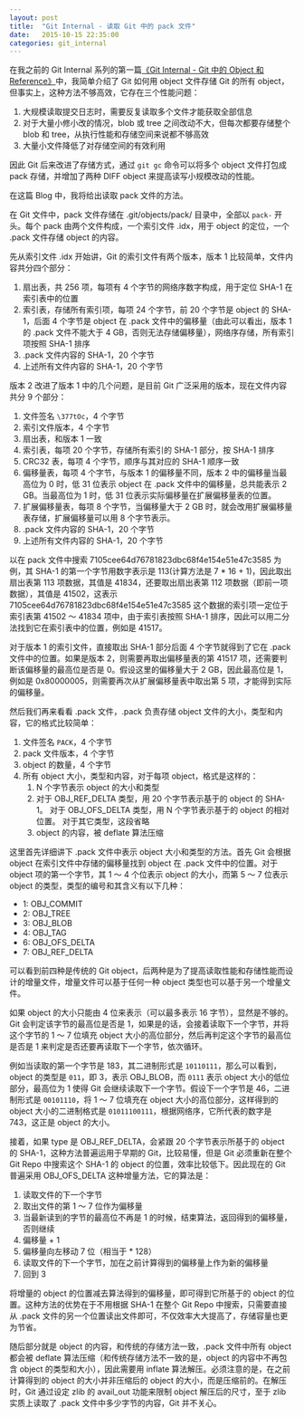 ```yaml
---
layout: post
title:  "Git Internal - 读取 Git 中的 pack 文件"
date:   2015-10-15 22:35:00
categories: git_internal
---
```


在我之前的 Git Internal 系列的第一篇[《Git Internal - Git 中的 Object 和 Reference》](/git_internal/2015/10/01/git-internal-objects-and-refs.html)中，我简单介绍了 Git 如何用 object 文件存储 Git 的所有 object，但事实上，这种方法不够高效，它存在三个性能问题：

1. 大规模读取提交日志时，需要反复读取多个文件才能获取全部信息
2. 对于大量小修小改的情况，blob 或 tree 之间改动不大，但每次都要存储整个 blob 和 tree，从执行性能和存储空间来说都不够高效
3. 大量小文件降低了对存储空间的有效利用

因此 Git 后来改进了存储方式，通过 `git gc` 命令可以将多个 object 文件打包成 pack 存储，并增加了两种 DIFF object 来提高读写小规模改动的性能。

在这篇 Blog 中，我将给出读取 pack 文件的方法。

在 Git 文件中，pack 文件存储在 .git/objects/pack/ 目录中，全部以 `pack-` 开头。每个 pack 由两个文件构成，一个索引文件 .idx，用于 object 的定位，一个 .pack 文件存储 object 的内容。

先从索引文件 .idx 开始讲，Git 的索引文件有两个版本，版本 1 比较简单，文件内容共分四个部分：

1. 扇出表，共 256 项，每项有 4 个字节的网络序数字构成，用于定位 SHA-1 在索引表中的位置
2. 索引表，存储所有索引项，每项 24 个字节，前 20 个字节是 object 的 SHA-1，后面 4 个字节是 object 在 .pack 文件中的偏移量（由此可以看出，版本 1 的 .pack 文件不能大于 4 GB，否则无法存储偏移量），网络序存储，所有索引项按照 SHA-1 排序
3. .pack 文件内容的 SHA-1，20 个字节
4. 上述所有文件内容的 SHA-1，20 个字节

版本 2 改进了版本 1 中的几个问题，是目前 Git 广泛采用的版本，现在文件内容共分 9 个部分：

1. 文件签名 `\377tOc`，4 个字节
2. 索引文件版本，4 个字节
3. 扇出表，和版本 1 一致
4. 索引表，每项 20 个字节，存储所有索引的 SHA-1 部分，按 SHA-1 排序
5. CRC32 表，每项 4 个字节，顺序与其对应的 SHA-1 顺序一致
6. 偏移量表，每项 4 个字节，与版本 1 的偏移量不同，版本 2 中的偏移量当最高位为 0 时，低 31 位表示 object 在 .pack 文件中的偏移量，总共能表示 2 GB。当最高位为 1 时，低 31 位表示实际偏移量在扩展偏移量表的位置。
7. 扩展偏移量表，每项 8 个字节，当偏移量大于 2 GB 时，就会改用扩展偏移量表存储，扩展偏移量可以用 8 个字节表示。
8. .pack 文件内容的 SHA-1，20 个字节
9. 上述所有文件内容的 SHA-1，20 个字节

以在 pack 文件中搜索 7105cee64d76781823dbc68f4e154e51e47c3585 为例，其 SHA-1 的第一个字节用数字表示是 113(计算方法是 7 * 16 + 1)，因此取出扇出表第 113 项数据，其值是 41834，还要取出扇出表第 112 项数据（即前一项数据），其值是 41502，这表示 7105cee64d76781823dbc68f4e154e51e47c3585 这个数据的索引项一定位于索引表第 41502 ～ 41834 项中，由于索引表按照 SHA-1 排序，因此可以用二分法找到它在索引表中的位置，例如是 41517。

对于版本 1 的索引文件，直接取出 SHA-1 部分后面 4 个字节就得到了它在 .pack 文件中的位置。如果是版本 2，则需要再取出偏移量表的第 41517 项，还需要判断该偏移量的最高位是否是 0。假设这里的偏移量大于 2 GB，因此最高位是 1，例如是 0x80000005，则需要再次从扩展偏移量表中取出第 5 项，才能得到实际的偏移量。

然后我们再来看看 .pack 文件，.pack 负责存储 object 文件的大小，类型和内容，它的格式比较简单：

1. 文件签名 `PACK`，4 个字节
2. pack 文件版本，4 个字节
3. object 的数量，4 个字节
4. 所有 object 大小，类型和内容，对于每项 object，格式是这样的：
    1. N 个字节表示 object 的大小和类型
    2. 对于 OBJ_REF_DELTA 类型，用 20 个字节表示基于的 object 的 SHA-1。
       对于 OBJ_OFS_DELTA 类型，用 N 个字节表示基于的 object 的相对位置。
       对于其它类型，这段省略
    3. object 的内容，被 deflate 算法压缩

这里首先详细讲下 .pack 文件中表示 object 大小和类型的方法。首先 Git 会根据 object 在索引文件中存储的偏移量找到 object 在 .pack 文件中的位置。对于 object 项的第一个字节，其 1 ～ 4 个位表示 object 的大小，而第 5 ～ 7 位表示 object 的类型，类型的编号和其含义有以下几种：

* 1: OBJ_COMMIT
* 2: OBJ_TREE
* 3: OBJ_BLOB
* 4: OBJ_TAG
* 6: OBJ_OFS_DELTA
* 7: OBJ_REF_DELTA

可以看到前四种是传统的 Git object，后两种是为了提高读取性能和存储性能而设计的增量文件，增量文件可以基于任何一种 object 类型也可以基于另一个增量文件。

如果 object 的大小只能由 4 位来表示（可以最多表示 16 字节），显然是不够的。Git 会判定该字节的最高位是否是 1，如果是的话，会接着读取下一个字节，并将这个字节的 1 ～ 7 位填充 object 大小的高位部分，然后再判定这个字节的最高位是否是 1 来判定是否还要再读取下一个字节，依次循环。

例如当读取的第一个字节是 183，其二进制形式是 `10110111`，那么可以看到，object 的类型是 `011`，即 3，表示 OBJ_BLOB，而 `0111` 表示 object 大小的低位部分，最高位为 1 使得 Git 会继续读取下一个字节。假设下一个字节是 46，二进制形式是 `00101110`，将 1 ～ 7 位填充在 object 大小的高位部分，这样得到的 object 大小的二进制格式是 `01011100111`，根据网络序，它所代表的数字是 743，这正是 object 的大小。

接着，如果 type 是 OBJ_REF_DELTA，会紧跟 20 个字节表示所基于的 object 的 SHA-1，这种方法普遍运用于早期的 Git，比较易懂，但是 Git 必须重新在整个 Git Repo 中搜索这个 SHA-1 的 object 的位置，效率比较低下。因此现在的 Git 普遍采用 OBJ_OFS_DELTA 这种增量方法，它的算法是：

1. 读取文件的下一个字节
2. 取出文件的第 1 ～ 7 位作为偏移量
3. 当最新读到的字节的最高位不再是 1 的时候，结束算法，返回得到的偏移量，否则继续
4. 偏移量 + 1
5. 偏移量向左移动 7 位（相当于 * 128）
5. 读取文件的下一个字节，加在之前计算得到的偏移量上作为新的偏移量
6. 回到 3

将增量的 object 的位置减去算法得到的偏移量，即可得到它所基于的 object 的位置。这种方法的优势在于不用根据 SHA-1 在整个 Git Repo 中搜索，只需要直接从 .pack 文件的另一个位置读出文件即可，不仅效率大大提高了，存储容量也更为节省。

随后部分就是 object 的内容，和传统的存储方法一致，.pack 文件中所有 object 都会被 deflate 算法压缩（和传统存储方法不一致的是，object 的内容中不再包含 object 的类型和大小），因此需要用 inflate 算法解压。必须注意的是，在之前计算得到的 object 的大小并非压缩后的 object 的大小，而是压缩前的。在解压时，Git 通过设定 zlib 的 avail_out 功能来限制 object 解压后的尺寸，至于 zlib 实质上读取了 .pack 文件中多少字节的内容，Git 并不关心。



